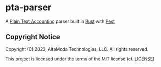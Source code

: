 # pta-parser

A [Plain Text Accounting](https://plaintextaccounting.org/) parser built in [Rust](https://www.rust-lang.org/) with [Pest](https://pest.rs/)

## Copyright Notice

Copyright (C) 2023, AltaModa Technologies, LLC. All rights reserved.

This project is licensed under the terms of the MIT license (cf. [LICENSE](./LICENSE)).
